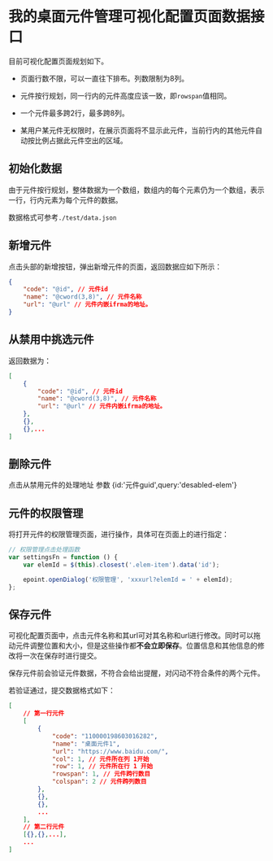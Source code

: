 # 我的桌面元件管理可视化配置页面数据接口

目前可视化配置页面规划如下。

- 页面行数不限，可以一直往下排布。列数限制为8列。

- 元件按行规划，同一行内的元件高度应该一致，即`rowspan`值相同。

- 一个元件最多跨2行，最多跨8列。

- 某用户某元件无权限时，在展示页面将不显示此元件，当前行内的其他元件自动按比例占据此元件空出的区域。

## 初始化数据

由于元件按行规划，整体数据为一个数组，数组内的每个元素仍为一个数组，表示一行，行内元素为每个元件的数据。

数据格式可参考`./test/data.json`

## 新增元件

点击头部的新增按钮，弹出新增元件的页面，返回数据应如下所示：

```json
{
    "code": "@id", // 元件id
    "name": "@cword(3,8)", // 元件名称
    "url": "@url" // 元件内嵌ifrma的地址。
}
```

## 从禁用中挑选元件

返回数据为：

```json
[
    {
        "code": "@id", // 元件id
        "name": "@cword(3,8)", // 元件名称
        "url": "@url" // 元件内嵌ifrma的地址。
    },
    {},
    {},...
]
```

## 删除元件

点击从禁用元件的处理地址 参数 {id:'元件guid',query:'desabled-elem'}

## 元件的权限管理

将打开元件的权限管理页面，进行操作，具体可在页面上的进行指定：

```js
// 权限管理点击处理函数
var settingsFn = function () {
    var elemId = $(this).closest('.elem-item').data('id');

    epoint.openDialog('权限管理', 'xxxurl?elemId = ' + elemId);
};
```

## 保存元件

可视化配置页面中，点击元件名称和其url可对其名称和url进行修改。同时可以拖动元件调整位置和大小，但是这些操作都**不会立即保存**。位置信息和其他信息的修改将一次在保存时进行提交。

保存元件前会验证元件数据，不符合会给出提醒，对闪动不符合条件的两个元件。

若验证通过，提交数据格式如下：

```json
[   
    // 第一行元件
    [
        {
            "code": "110000198603016282",
            "name": "桌面元件1",
            "url": "https://www.baidu.com/",
            "col": 1, // 元件所在列 1开始
            "row": 1, // 元件所在行 1 开始
            "rowspan": 1, // 元件跨行数目
            "colspan": 2 // 元件跨列数目
        },
        {},
        {},
        ...
    ],
    // 第二行元件
    [{},{},...],
    ...
]
```